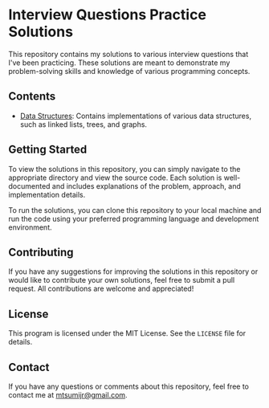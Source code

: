 # Interview Questions Practice Solutions

This repository contains my solutions to various interview questions that I've been practicing. These solutions are meant to demonstrate my problem-solving skills and knowledge of various programming concepts.

## Contents

<!-- - [Algorithms](./algorithms): Contains solutions to various algorithmic problems, such as sorting, searching, and dynamic programming. -->
- [Data Structures](./data-structures): Contains implementations of various data structures, such as linked lists, trees, and graphs.
<!-- - [System Design](./system-design): Contains solutions to system design questions, such as building scalable architectures and designing APIs. -->

## Getting Started

To view the solutions in this repository, you can simply navigate to the appropriate directory and view the source code. Each solution is well-documented and includes explanations of the problem, approach, and implementation details.

To run the solutions, you can clone this repository to your local machine and run the code using your preferred programming language and development environment.

## Contributing

If you have any suggestions for improving the solutions in this repository or would like to contribute your own solutions, feel free to submit a pull request. All contributions are welcome and appreciated!

## License

This program is licensed under the MIT License. See the `LICENSE` file for details.

## Contact

If you have any questions or comments about this repository, feel free to contact me at [mtsumijr@gmail.com](mailto:mtsumijr@gmail.com).
